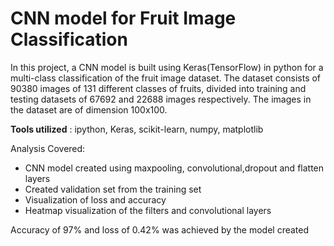 # CNN model for Fruit Image Classification

In this project, a CNN model is built using Keras(TensorFlow) in python for a multi-class classification of the fruit image dataset. 
The dataset consists of 90380 images of 131 different classes of fruits, divided into training and testing datasets of 67692 and 22688 images respectively.
The images in the dataset are of dimension 100x100.

**Tools utilized** : ipython, Keras, scikit-learn, numpy, matplotlib

Analysis Covered:

* CNN model created using maxpooling, convolutional,dropout and flatten layers
* Created validation set from the training set
* Visualization of loss and accuracy
* Heatmap visualization of the filters and convolutional layers


Accuracy of 97% and loss of 0.42% was achieved by the model created

